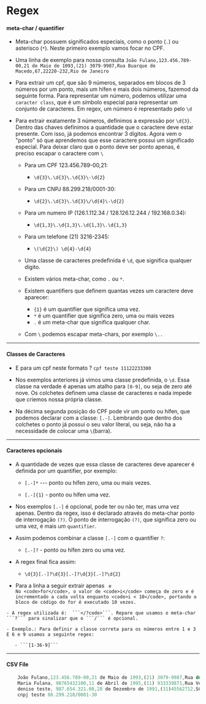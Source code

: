 # Regex

#### meta-char / quantifier

   - Meta-char possuem significados especiais, como o ponto (```.```) ou asterisco (```*```). Neste primeiro exemplo vamos focar no CPF.
   
   - Uma linha de exemplo para nossa consulta ```João Fulano,123.456.789-00,21 de Maio de 1093,(21) 3079-9987,Rua Buarque de Macedo,67,22220-232,Rio de Janeiro```
    
   - Para extrair um cpf,  que são 9 números, separados em blocos de 3 números por um ponto, mais um hífen e mais dois números, fazemod da seguinte forma. Para representar um número, podemos utilizar uma ```caracter class```, que é um símbolo especial para representar um conjunto de caracteres. Em regex, um número é representado pelo ```\d```
   
   - Para extrair exatamente 3 números, definimos a expressão por ```\d{3}```. Dentro das chaves definimos a quantidade que o caractere deve estar presente. Com isso, já podemos encontrar 3 dígitos. Agora vem o "ponto" só que aprendemos que esse caractere possui um significado especial. Para deixar claro que o ponto deve ser ponto apenas, é preciso escapar o caractere com ```\```
    
      - Para um CPF 123.456.789-00,21:
        - ```\d{3}\.\d{3}\.\d{3}\-\d{2}```
     
     - Para um CNPJ 88.299.218/0001-30:
       - ```\d{2}\.\d{3}\.\d{3}\/\d{4}\-\d{2}```
    
      - Para um numero IP (126.1.112.34 / 128.126.12.244 / 192.168.0.34):
        - ```\d{1,3}\.\d{1,3}\.\d{1,3}\.\d{1,3}```
    
      - Para um telefone (21) 3216-2345:
         -  ```\(\d{2}\) \d{4}-\d{4}```
    
      - Uma classe de caracteres predefinida é ```\d```, que significa qualquer dígito.
    
      - Existem vários meta-char, como ```.``` ou ```*```.
    
      - Existem quantifiers que definem quantas vezes um caractere deve aparecer:
        - ```{1}``` é um quantifier que significa uma vez.
        - ```*``` é um quantifier que significa zero, uma ou mais vezes
        - ```.``` é um meta-char que significa qualquer char.
    
      - Com ```\``` podemos escapar meta-chars, por exemplo ```\..```


---

#### Classes de Caracteres
   - E para um cpf neste formato ? ```cpf teste 11122233300``` 

   - Nos exemplos anteriores já vimos uma classe predefinida, o ```\d```. Essa classe na verdade é apenas um atalho para ```[0-9]```, ou seja de zero até nove. Os colchetes definem uma classe de caracteres e nada impede que criemos nossa própria classe.
   
   - Na décima segunda posição do CPF pode vir um ponto ou hífen, que podemos declarar com a classe: ```[.-]```. Lembrando que dentro dos colchetes o ponto já possui o seu valor literal, ou seja, não ha a necessidade de colocar uma ```\```(barra).

---

#### Caracteres opcionais

   -  A quantidade de vezes que essa classe de caracteres deve aparecer é definida por um quantifier, por exemplo:

       - ```[.-]*``` --- ponto ou hífen zero, uma ou mais vezes.

       
       - ```[.-]{1}``` - ponto ou hífen uma vez.

   - Nos exemplos ```[.-]``` é opcional, pode ter ou não ter, mas uma vez apenas. Dentro da regex, isso é declarado através do meta-char ponto de interrogação ```(?)```. O ponto de interrogação ```(?)```, que significa zero ou uma vez, é mais um ```quantifier```.

   - Assim podemos combinar a classe ```[.-]``` com o quantifier ```?```:

        - ```[.-]?``` - ponto ou hífen zero ou uma vez.

   - A regex final fica assim:
      - ```\d{3}[.-]?\d{3}[.-]?\d{3}[.-]?\d{2}```

   - Para a linha a seguir extrair apenas *<code>* e *</code>* ```No <code>for</code>, o valor de <code>i</code> começa de zero e é incrementado a cada volta enquanto <code>i < 10</code>, portando o bloco de código do for é executado 10 vezes.``` 

    - A regex utilizada é:  ```</?code>```. Repare que usamos o meta-char ```?``` para sinalizar que o ```/``` é opcional.

    - Exemplo.: Para definir a classe correta para os números entre 1 e 3 E 6 e 9 usamos a seguinte regex:
       
       - ```[1-36-9]```

---

#### CSV File
```javascript
    João Fulano,123.456.789-00,21 de Maio de 1993,(21) 3079-9987,Rua do Ouvidor,50,20040-030,Rio de Janeiro
    Maria Fulana, 98765432100,11 de Abril de 1995,(11) 933339871,Rua Vergueiro,3185,04101-300,São Paulo
    denise teste, 987.654.321.00,28 de Dezembro de 1991,(31)45562712,SCS Qd. 8 Bl. B-50,11,70333-900,Rio Grande
    cnpj teste 88.299.218/0001-30
```
